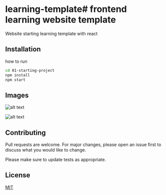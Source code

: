 # learning-template# frontend learning website template

Website starting learning template with react

## Installation

how to run

```bash
cd 01-starting-project
npm install
npm start
```
## Images
![alt text](https://firebasestorage.googleapis.com/v0/b/challange-d2b86.appspot.com/o/dashboard.PNG?alt=media&token=e3acfd0f-4b46-4cda-adfe-eecd32f19861)


![alt text](https://firebasestorage.googleapis.com/v0/b/challange-d2b86.appspot.com/o/lectures.PNG?alt=media&token=73e8db63-ae50-4435-81d9-080b896b84e0)

## Contributing
Pull requests are welcome. For major changes, please open an issue first to discuss what you would like to change.

Please make sure to update tests as appropriate.

## License
[MIT](https://choosealicense.com/licenses/mit/)
